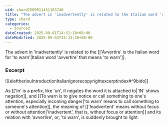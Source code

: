 ```yaml
---
uid: shard2509011451183740
title: "The advert in 'inadvertently' is related to the Italian word 'avvertire' that means 'to warn'"
type: shard
categories:
  - sourced
dateCreated: 2025-09-01T14:51:18+08:00
dateModified: 2025-09-03T15:13:20+08:00
---
```

The advert in 'inadvertently' is related to the [['Avvertire' is the Italian word for 'to warn'|Italian word 'avvertire' that means 'to warn']].

### Excerpt
![[eleftheriouIntroductionItalianignorecopyrightexcerptindex#^9bido]]

As [['In' is a prefix, like 'un', it negates the word it is attached to|'IN' shows negation]], and [[To warn is to give notice or call something to one's attention, especially incoming danger|'to warn' means to call something to someone's attention]], the meaning of [['Inadvertent' means without focus or without attention|'inadvertent', that is, without focus or attention]] and its relation with 'avvertire', or, 'to warn', is suddenly brought to light. 